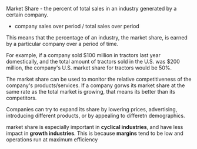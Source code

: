 Market Share - the percent of total sales in an industry generated by a certain company.
- company sales over period / total sales over period

This means that the percentage of an industry, the market share, is earned by a particular company over a period of time.

For example, if a company sold $100 million in tractors last year domestically, and the total amount of tractors sold in the U.S. was $200 million, the company's U.S. market share for tractors would be 50%.

The market share can be used to monitor the relative competitiveness of the company's products/services. If a company gorws its market share at the same rate as the total market is growing, that means its better than its competitors.

Companies can try to expand its share by lowering prices, advertising, introducing different products, or by appealing to differetn demographics.

market share is especially important in **cyclical industries**, and have less impact in **growth industries**. This is because **margins** tend to be low and operations run at maximum efficiency
